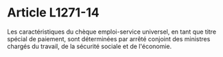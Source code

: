 # Article L1271-14

Les caractéristiques du chèque emploi-service universel, en tant que titre spécial de paiement, sont déterminées par arrêté conjoint des ministres chargés du travail, de la sécurité sociale et de l'économie.